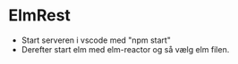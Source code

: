 # ElmRest

- Start serveren i vscode med "npm start"
- Derefter start elm med elm-reactor og så vælg elm filen.
